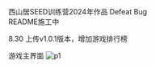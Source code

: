 西山居SEED训练营2024年作品 Defeat Bug  
README施工中

8.30 上传v1.0.1版本，增加游戏排行榜

游戏主界面
![p1](https://github.com/user-attachments/assets/914a2123-44f4-4a16-bb5f-ac84fcdd72d2)
